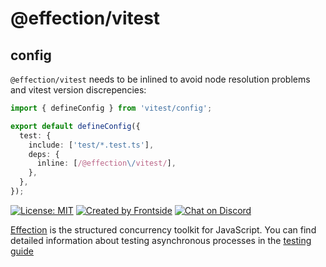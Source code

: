 # @effection/vitest

## config

`@effection/vitest` needs to be inlined to avoid node resolution problems and vitest version discrepencies:

```ts
import { defineConfig } from 'vitest/config';

export default defineConfig({
  test: {
    include: ['test/*.test.ts'],
    deps: {
      inline: [/@effection\/vitest/],
    },
  },
});
```


[![License: MIT](https://img.shields.io/badge/License-MIT-yellow.svg)](https://opensource.org/licenses/MIT)
[![Created by Frontside](https://img.shields.io/badge/created%20by-frontside-26abe8.svg)](https://frontside.com)
[![Chat on Discord](https://img.shields.io/discord/700803887132704931?Label=Discord)](https://discord.gg/Ug5nWH8)

[Effection][] is the structured concurrency toolkit for JavaScript. You can find
detailed information about testing asynchronous processes in the
[testing guide](https://frontside.com/effection/docs/guides/testing)

[Effection]: https://frontside.com/effection
